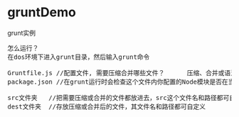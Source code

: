 # gruntDemo
grunt实例
<pre>
怎么运行？
在dos环境下进入grunt目录，然后输入grunt命令

Gruntfile.js //配置文件, 需要压缩合并哪些文件？      压缩、合并或语法检查功能（模块），这些Node模块在package.json内配置。
package.json //在grunt运行时会检查这个文件内你配置的Node模块是否在当前（dos环境）目录里，如果不存在就下载下来，存入或创建node_modules文件夹内。

src文件夹   //把需要压缩或合并的文件都放进去，src这个文件名和路径都可自定义
dest文件夹  //存放压缩或合并后的文件，其文件名和路径都可自定义

</pre>
